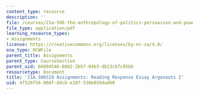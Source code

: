 ```yaml
---
content_type: resource
description: ''
file: /courses/21a-506-the-anthropology-of-politics-persuasion-and-power-spring-2019/4f526f56804fddcbe187530e859dad60_MIT21A_506S19_Sec1Mod2Respons2.pdf
file_type: application/pdf
learning_resource_types:
- Assignments
license: https://creativecommons.org/licenses/by-nc-sa/4.0/
ocw_type: OCWFile
parent_title: Assignments
parent_type: CourseSection
parent_uid: 66804546-8062-2b57-04b3-db13cbfc95bb
resourcetype: Document
title: '21A.506S19 Assignments: Reading Response Essay Argonauts 2'
uid: 4f526f56-804f-ddcb-e187-530e859dad60
---
```

